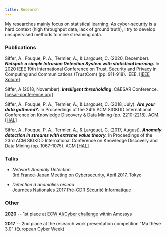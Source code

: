 ```yaml
---
title: Research
---
```


My researches mainly focus on statistical learning. As cyber-security is a hard context (high throughput data, lack of ground truth), I try to develop unsupervised methods to mine streaming data.

### Publications

Siffer, A., Fouque, P. A., Termier, A., & Largouet, C. (2020, December). **_Netspot: a simple Intrusion Detection System with statistical learning._** In 2020 IEEE 19th International Conference on Trust, Security and Privacy in Computing and Communications (TrustCom) (pp. 911-918). IEEE. [[IEEE Xplore](https://ieeexplore.ieee.org/abstract/document/9343018)]

Siffer, A (2018, November). **_Intelligent thresholding_**. C&ESAR Conference. [[cesar-conference.org](https://www.cesar-conference.org/wp-content/uploads/2018/11/articles/C&ESAR_2018_J2-10_A-SIFFER_intelligent_thresholding.pdf)]

Siffer, A., Fouque, P. A., Termier, A., & Largouët, C. (2018, July). **_Are your data gathered?._** In Proceedings of the 24th ACM SIGKDD International Conference on Knowledge Discovery & Data Mining (pp. 2210-2218). ACM. [[HAL](https://hal.archives-ouvertes.fr/hal-01951676/document)]

Siffer, A., Fouque, P. A., Termier, A., & Largouet, C. (2017, August). **_Anomaly detection in streams with extreme value theory._** In Proceedings of the 23rd ACM SIGKDD International Conference on Knowledge Discovery and Data Mining (pp. 1067-1075). ACM  [[HAL](https://hal.archives-ouvertes.fr/hal-01640325/file/siffer_kdd_17.pdf)]


### Talks

- *Network Anomaly Detection*  
[3rd France-Japan Meeting on Cybersecurity, April 2017, Tokyo](https://project.inria.fr/FranceJapanICST/files/2017/05/ASiffer_Presentation_2017.pdf)

- *Détection d'anomalies réseau*  
[Journées Nationales 2017 Pré-GDR Sécurité Informatique](https://jnsecurite2017.sciencesconf.org/)


### Other

**2020** -- 1st place at [ECW AI/Cyber challenge](https://www.challenge-ia-ecw.eu/) within Amossys

**2017** -- 2nd place at the research work presentation competition "Ma thèse 3.0" (European Cyber Week)